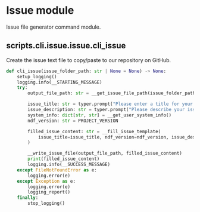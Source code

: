 # Issue module

Issue file generator command module.

## scripts.cli.issue.issue.cli_issue

Create the issue text file to copy/paste to our repository on GitHub.

```python
def cli_issue(issue_folder_path: str | None = None) -> None:
    setup_logging()
    logging.info(__STARTING_MESSAGE)
    try:
        output_file_path: str = __get_issue_file_path(issue_folder_path)

        issue_title: str = typer.prompt("Please enter a title for your issue")
        issue_description: str = typer.prompt("Please describe your issue")
        system_info: dict[str, str] = __get_user_system_info()
        ndf_version: str = PROJECT_VERSION

        filled_issue_content: str = __fill_issue_template(
            issue_title=issue_title, ndf_version=ndf_version, issue_description=issue_description, **system_info
        )

        __write_issue_file(output_file_path, filled_issue_content)
        print(filled_issue_content)
        logging.info(__SUCCESS_MESSAGE)
    except FileNotFoundError as e:
        logging.error(e)
    except Exception as e:
        logging.error(e)
        logging_report()
    finally:
        stop_logging()
```
